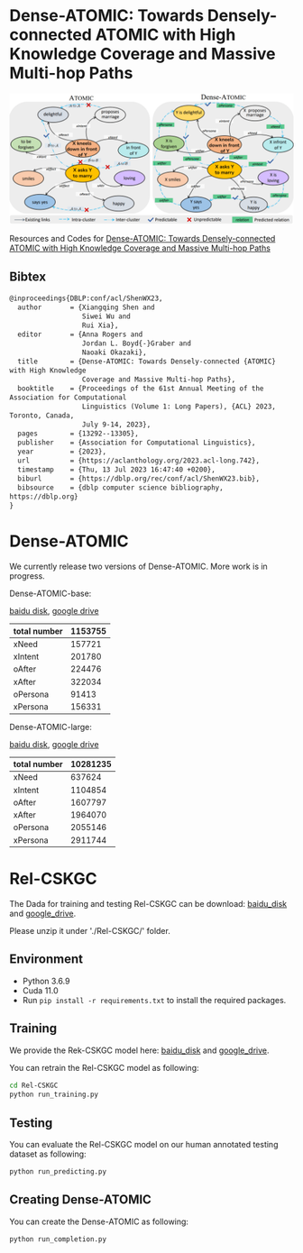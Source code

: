 # Dense-ATOMIC: Towards Densely-connected ATOMIC with High Knowledge Coverage and Massive Multi-hop Paths

![avatar](./img/figure.png)

Resources and Codes for [Dense-ATOMIC: Towards Densely-connected ATOMIC with High Knowledge Coverage and Massive Multi-hop Paths](https://aclanthology.org/2023.acl-long.742.pdf)

## Bibtex

```
@inproceedings{DBLP:conf/acl/ShenWX23,
  author       = {Xiangqing Shen and
                  Siwei Wu and
                  Rui Xia},
  editor       = {Anna Rogers and
                  Jordan L. Boyd{-}Graber and
                  Naoaki Okazaki},
  title        = {Dense-ATOMIC: Towards Densely-connected {ATOMIC} with High Knowledge
                  Coverage and Massive Multi-hop Paths},
  booktitle    = {Proceedings of the 61st Annual Meeting of the Association for Computational
                  Linguistics (Volume 1: Long Papers), {ACL} 2023, Toronto, Canada,
                  July 9-14, 2023},
  pages        = {13292--13305},
  publisher    = {Association for Computational Linguistics},
  year         = {2023},
  url          = {https://aclanthology.org/2023.acl-long.742},
  timestamp    = {Thu, 13 Jul 2023 16:47:40 +0200},
  biburl       = {https://dblp.org/rec/conf/acl/ShenWX23.bib},
  bibsource    = {dblp computer science bibliography, https://dblp.org}
}
```

<h1> Dense-ATOMIC </h1>

We currently release two versions of Dense-ATOMIC. More work is in progress.

Dense-ATOMIC-base:

[baidu disk](https://pan.baidu.com/s/1zQsX26MHTp3Hcxac5czsJw?pwd=nkbo  ), [google drive](https://drive.google.com/file/d/1yET0FAEej6LQtwBVVYR8nEgvFKn3xWUv/view?usp=drive_link )

| total number | 1153755 |
| ------------ | ------- |
| xNeed        | 157721  |
| xIntent      | 201780  |
| oAfter       | 224476  |
| xAfter       | 322034  |
| oPersona     | 91413   |
| xPersona     | 156331  |

Dense-ATOMIC-large:

[baidu disk](https://pan.baidu.com/s/1G3Lngc-J526Bishl5a-WYA?pwd=ld8x ), [google drive](https://drive.google.com/file/d/1AoTTJ3J-oGAtTi16xzonqPoSy2R_sy5-/view?usp=drive_link)

| total number | 10281235 |
| ------------ | -------- |
| xNeed        | 637624   |
| xIntent      | 1104854  |
| oAfter       | 1607797  |
| xAfter       | 1964070  |
| oPersona     | 2055146  |
| xPersona     | 2911744  |

<h1>Rel-CSKGC</h1>

The Dada for training and testing Rel-CSKGC can be download: [baidu_disk](https://pan.baidu.com/s/1unt6l6H7ZGuMcB1tm6HL0Q?pwd=6zi7) and [google_drive](https://drive.google.com/file/d/1_KnZ27tnp0IGce2fQJkoSUdNPHsEx6PL/view?usp=sharing).

Please unzip it under './Rel-CSKGC/' folder.

## Environment

- Python 3.6.9
- Cuda 11.0
- Run `pip install -r requirements.txt` to install the required packages.

## Training

We provide the Rek-CSKGC model here: [baidu_disk](https://pan.baidu.com/s/12YyE0CsSps7KUqFVVTBGyA?pwd=gtxh) and [google_drive](https://drive.google.com/file/d/1YDzVO3Z5V52o8x5zA3bDgkqmkX-BOshj/view?usp=sharing).

You can retrain the Rel-CSKGC model as following:

```bash
cd Rel-CSKGC
python run_training.py
```

## Testing

You can evaluate the Rel-CSKGC model on our human annotated testing dataset as following:

```bash
python run_predicting.py
```

## Creating Dense-ATOMIC

You can create the Dense-ATOMIC as following:

```bash
python run_completion.py
```

